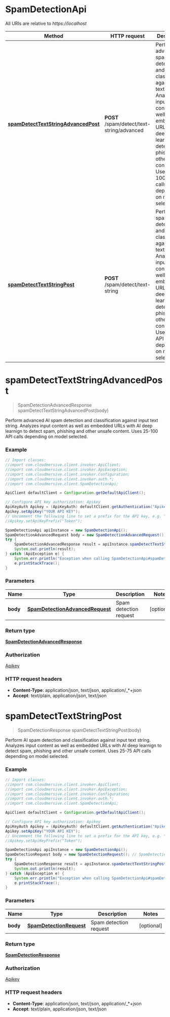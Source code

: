 # SpamDetectionApi

All URIs are relative to *https://localhost*

Method | HTTP request | Description
------------- | ------------- | -------------
[**spamDetectTextStringAdvancedPost**](SpamDetectionApi.md#spamDetectTextStringAdvancedPost) | **POST** /spam/detect/text-string/advanced | Perform advanced AI spam detection and classification against input text string.  Analyzes input content as well as embedded URLs with AI deep learnign to detect spam, phishing and other unsafe content.  Uses 25-100 API calls depending on model selected.
[**spamDetectTextStringPost**](SpamDetectionApi.md#spamDetectTextStringPost) | **POST** /spam/detect/text-string | Perform AI spam detection and classification against input text string.  Analyzes input content as well as embedded URLs with AI deep learnign to detect spam, phishing and other unsafe content.  Uses 25-75 API calls depending on model selected.


<a name="spamDetectTextStringAdvancedPost"></a>
# **spamDetectTextStringAdvancedPost**
> SpamDetectionAdvancedResponse spamDetectTextStringAdvancedPost(body)

Perform advanced AI spam detection and classification against input text string.  Analyzes input content as well as embedded URLs with AI deep learnign to detect spam, phishing and other unsafe content.  Uses 25-100 API calls depending on model selected.

### Example
```java
// Import classes:
//import com.cloudmersive.client.invoker.ApiClient;
//import com.cloudmersive.client.invoker.ApiException;
//import com.cloudmersive.client.invoker.Configuration;
//import com.cloudmersive.client.invoker.auth.*;
//import com.cloudmersive.client.SpamDetectionApi;

ApiClient defaultClient = Configuration.getDefaultApiClient();

// Configure API key authorization: Apikey
ApiKeyAuth Apikey = (ApiKeyAuth) defaultClient.getAuthentication("Apikey");
Apikey.setApiKey("YOUR API KEY");
// Uncomment the following line to set a prefix for the API key, e.g. "Token" (defaults to null)
//Apikey.setApiKeyPrefix("Token");

SpamDetectionApi apiInstance = new SpamDetectionApi();
SpamDetectionAdvancedRequest body = new SpamDetectionAdvancedRequest(); // SpamDetectionAdvancedRequest | Spam detection request
try {
    SpamDetectionAdvancedResponse result = apiInstance.spamDetectTextStringAdvancedPost(body);
    System.out.println(result);
} catch (ApiException e) {
    System.err.println("Exception when calling SpamDetectionApi#spamDetectTextStringAdvancedPost");
    e.printStackTrace();
}
```

### Parameters

Name | Type | Description  | Notes
------------- | ------------- | ------------- | -------------
 **body** | [**SpamDetectionAdvancedRequest**](SpamDetectionAdvancedRequest.md)| Spam detection request | [optional]

### Return type

[**SpamDetectionAdvancedResponse**](SpamDetectionAdvancedResponse.md)

### Authorization

[Apikey](../README.md#Apikey)

### HTTP request headers

 - **Content-Type**: application/json, text/json, application/_*+json
 - **Accept**: text/plain, application/json, text/json

<a name="spamDetectTextStringPost"></a>
# **spamDetectTextStringPost**
> SpamDetectionResponse spamDetectTextStringPost(body)

Perform AI spam detection and classification against input text string.  Analyzes input content as well as embedded URLs with AI deep learnign to detect spam, phishing and other unsafe content.  Uses 25-75 API calls depending on model selected.

### Example
```java
// Import classes:
//import com.cloudmersive.client.invoker.ApiClient;
//import com.cloudmersive.client.invoker.ApiException;
//import com.cloudmersive.client.invoker.Configuration;
//import com.cloudmersive.client.invoker.auth.*;
//import com.cloudmersive.client.SpamDetectionApi;

ApiClient defaultClient = Configuration.getDefaultApiClient();

// Configure API key authorization: Apikey
ApiKeyAuth Apikey = (ApiKeyAuth) defaultClient.getAuthentication("Apikey");
Apikey.setApiKey("YOUR API KEY");
// Uncomment the following line to set a prefix for the API key, e.g. "Token" (defaults to null)
//Apikey.setApiKeyPrefix("Token");

SpamDetectionApi apiInstance = new SpamDetectionApi();
SpamDetectionRequest body = new SpamDetectionRequest(); // SpamDetectionRequest | Spam detection request
try {
    SpamDetectionResponse result = apiInstance.spamDetectTextStringPost(body);
    System.out.println(result);
} catch (ApiException e) {
    System.err.println("Exception when calling SpamDetectionApi#spamDetectTextStringPost");
    e.printStackTrace();
}
```

### Parameters

Name | Type | Description  | Notes
------------- | ------------- | ------------- | -------------
 **body** | [**SpamDetectionRequest**](SpamDetectionRequest.md)| Spam detection request | [optional]

### Return type

[**SpamDetectionResponse**](SpamDetectionResponse.md)

### Authorization

[Apikey](../README.md#Apikey)

### HTTP request headers

 - **Content-Type**: application/json, text/json, application/_*+json
 - **Accept**: text/plain, application/json, text/json

